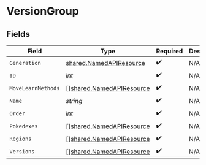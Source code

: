 # VersionGroup


## Fields

| Field                                                                | Type                                                                 | Required                                                             | Description                                                          |
| -------------------------------------------------------------------- | -------------------------------------------------------------------- | -------------------------------------------------------------------- | -------------------------------------------------------------------- |
| `Generation`                                                         | [shared.NamedAPIResource](../../models/shared/namedapiresource.md)   | :heavy_check_mark:                                                   | N/A                                                                  |
| `ID`                                                                 | *int*                                                                | :heavy_check_mark:                                                   | N/A                                                                  |
| `MoveLearnMethods`                                                   | [][shared.NamedAPIResource](../../models/shared/namedapiresource.md) | :heavy_check_mark:                                                   | N/A                                                                  |
| `Name`                                                               | *string*                                                             | :heavy_check_mark:                                                   | N/A                                                                  |
| `Order`                                                              | *int*                                                                | :heavy_check_mark:                                                   | N/A                                                                  |
| `Pokedexes`                                                          | [][shared.NamedAPIResource](../../models/shared/namedapiresource.md) | :heavy_check_mark:                                                   | N/A                                                                  |
| `Regions`                                                            | [][shared.NamedAPIResource](../../models/shared/namedapiresource.md) | :heavy_check_mark:                                                   | N/A                                                                  |
| `Versions`                                                           | [][shared.NamedAPIResource](../../models/shared/namedapiresource.md) | :heavy_check_mark:                                                   | N/A                                                                  |